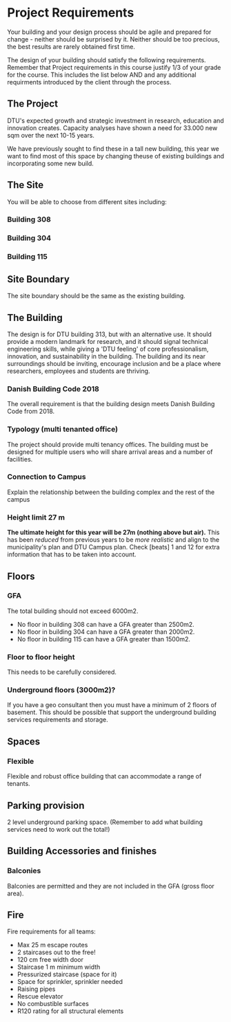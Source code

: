 # Project Requirements

Your building and your design process should be agile and prepared for change - neither should be surprised by it. Neither should be too precious, the best results are rarely obtained first time. 

The design of your building should satisfy the following requirements. Remember that Project requirements in this course justify 1/3 of your grade for the course. This includes the list below AND and any additional requirments introduced by the client through the process.

## The Project

DTU's expected growth and strategic investment in research, education and innovation creates. Capacity analyses have shown a need for 33.000 new sqm over the next 10-15 years. 

We have previously sought to find these in a tall new building, this year  we want to find most of this space by changing theuse of existing buildings and incorporating some new build.

## The Site
You will be able to choose from different sites including:

### Building 308
### Building 304
### Building 115

## Site Boundary 
The site boundary should be the same as the existing building.

## The Building 

The design is for DTU building 313, but with an alternative use. It should provide a modern landmark for research, and it should signal technical engineering skills, while giving a 'DTU feeling' of core professionalism, innovation, and sustainability in the building. The building and its near surroundings should be inviting, encourage inclusion and be a place where researchers, employees and students are thriving. 

### Danish Building Code 2018 

The overall requirement is that the building design meets Danish Building Code from 2018. 

### Typology (multi tenanted office) 

The project should provide multi tenancy offices. The building must be designed for multiple users who will share arrival areas and a number of facilities. 

### Connection to Campus 

Explain the relationship between the building complex and the rest of the campus 

### Height limit 27 m

**The ultimate height for this year will be 27m (nothing above but air).** This has been _reduced_ from previous years to be _more realistic_ and align to the municipality's plan and DTU Campus plan. Check [beats] 1 and 12 for extra information that has to be taken into account. 

## Floors

### GFA
The total building should not exceed 6000m2.

* No floor in building 308 can have a GFA greater than 2500m2.
* No floor in building 304 can have a GFA greater than 2000m2.
* No floor in building 115 can have a GFA greater than 1500m2.

### Floor to floor height
This needs to be carefully considered.

### Underground floors (3000m2)?

If you have a geo consultant then you must have a minimum of 2 floors of basement. This should be possible that support the underground building services requirements and storage.

## Spaces

### Flexible 

Flexible and robust office building that can accommodate a range of tenants. 

## Parking provision 

2 level underground parking space. (Remember to add what building services need to work out the total!) 

## Building Accessories and finishes
### Balconies 

Balconies are permitted and they are not included in the GFA (gross floor area). 






## Fire
Fire requirements for all teams: 

* Max 25 m escape routes 
* 2 staircases out to the free! 
* 120 cm free width door 
* Staircase 1 m minimum width 
* Pressurized staircase (space for it) 
* Space for sprinkler, sprinkler needed 
* Raising pipes 
* Rescue elevator 
* No combustible surfaces 
* R120 rating for all structural elements

<!-- Depreciated Requirements

## Car parking spaces (1 car/100m2 GFA) 

You must provide 1 car parking space per 100m2 build. It is important to consider the impact this will have on the basement for instance and to liaise with the other subjects to make this work. Additionally, you should carefully consider the DGNB Criteria ECO2.2 which allocates points for parking - and not as you might first think… 

## Bicycle parking spaces (1 bicycle(s) / 25m2 build) 

You must provide 1 bike parking spaces per 25m2 build. Special attention should be paid to cyclists so that cycle traffic to the buildings will be an attractive option. 

## Sustainable 

Your proposal should have a clear justification for the sustainability of the proposed project. How does your work contribute to the sustainability level your team is committed to? 

DTU wants the project to introduce and investigate a circular approach, where sustainable considerations permeate the decision making. DTU aims to increase the standard for circular buildings, where design is performed innovatively with clever use of materials. 

B313 should ensure a good environment for both people, flora, and fauna on campus. 

DTU wants to maintain a green campus with landscapes in the future and has developed a strategic campus plan (To be released soon) that supports this. Any landscape/nature included in a new building must be replaced by new actions in the outdoor environment. 

-->
